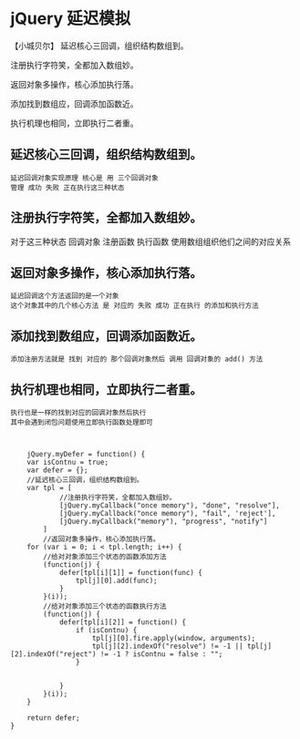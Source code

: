 # jQuery 延迟模拟

【小城贝尔】
延迟核心三回调，组织结构数组到。

注册执行字符笑，全都加入数组妙。

返回对象多操作，核心添加执行落。

添加找到数组应，回调添加函数近。

执行机理也相同，立即执行二者重。

## 延迟核心三回调，组织结构数组到。
    延迟回调对象实现原理 核心是 用 三个回调对象
    管理 成功 失败 正在执行这三种状态
   
## 注册执行字符笑，全都加入数组妙。
   对于这三种状态 回调对象 注册函数 执行函数 使用数组组织他们之间的对应关系
## 返回对象多操作，核心添加执行落。
    延迟回调这个方法返回的是一个对象 
    这个对象其中的几个核心方法 是 对应的 失败 成功 正在执行 的添加和执行方法
## 添加找到数组应，回调添加函数近。
    添加注册方法就是 找到 对应的 那个回调对象然后 调用 回调对象的 add() 方法
## 执行机理也相同，立即执行二者重。
    执行也是一样的找到对应的回调对象然后执行
    其中会遇到闭包问题使用立即执行函数处理即可



        jQuery.myDefer = function() {
        var isContnu = true;
        var defer = {};
        //延迟核心三回调，组织结构数组到。 
        var tpl = [
                //注册执行字符笑，全都加入数组妙。
                [jQuery.myCallback("once memory"), "done", "resolve"],
                [jQuery.myCallback("once memory"), "fail", 'reject'],
                [jQuery.myCallback("memory"), "progress", "notify"]
            ]
            //返回对象多操作，核心添加执行落。
        for (var i = 0; i < tpl.length; i++) {
            //给对对象添加三个状态的函数添加方法
            (function(j) {
                defer[tpl[i][1]] = function(func) {
                    tpl[j][0].add(func);
                }
            }(i));
            //给对对象添加三个状态的函数执行方法
            (function(j) {
                defer[tpl[i][2]] = function() {
                    if (isContnu) {
                        tpl[j][0].fire.apply(window, arguments);
                        tpl[j][2].indexOf("resolve") != -1 || tpl[j][2].indexOf("reject") != -1 ? isContnu = false : "";
                    }


                }
            }(i));
        }

        return defer;
    }